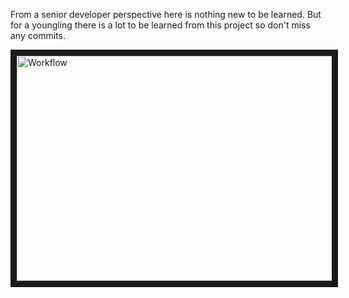 From a senior developer perspective here is nothing new to be learned. But for a youngling there is a lot to be learned from this project so don't miss any commits.


<a href="https://player.vimeo.com/video/362741019" target="_blank"><img src="https://user-images.githubusercontent.com/25472210/71310423-0ba09d80-243a-11ea-90dc-88acd180fcfc.png" 
alt="Workflow" width="640" height="360" border="10" /></a>
